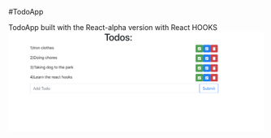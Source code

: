 #TodoApp

TodoApp built with the React-alpha version with React HOOKS
![App Screenshot](./src/Screenshot.png)
